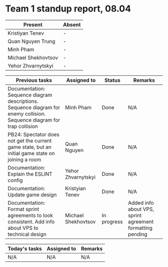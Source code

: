 # Team 1 standup report, 08.04

| Present | Absent |
| - | - |
| Kristiyan Tenev | - |
| Quan Nguyen Trung | - |
| Minh Pham | - |
| Michael Shekhovtsov | - |
| Yehor Zhvarnytskyi | - |

| Previous tasks | Assigned to | Status | Remarks |
| - | - | - | - |
| Documentation: Sequence diagram descriptions. Sequence diagram for enemy collision. Sequence diagram for trap collision | Minh Pham | Done | N/A |
| PB24: Spectator does not get the current game state, but an initial game state on joining a room | Quan Nguyen | Done | N/A |
| Documentation: Explain the ESLINT config | Yehor Zhvarnytskyi | Done | N/A |
| Documentation: Update game design | Kristyian Tenev | Done | N/A |
| Documentation: Format sprint agreements to look consistent. Add info about VPS to technical design | Michael Shekhovtsov | In progress | Added info about VPS, sprint agreement formatting pending |

| Today's tasks | Assigned to | Remarks |
| - | - | - |
| N/A | N/A | N/A |
